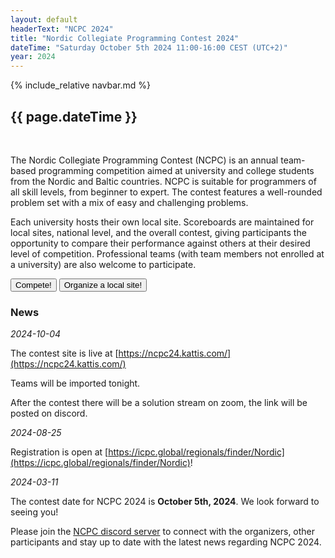 ```yaml
---
layout: default
headerText: "NCPC 2024"
title: "Nordic Collegiate Programming Contest 2024"
dateTime: "Saturday October 5th 2024 11:00-16:00 CEST (UTC+2)"
year: 2024
---
```


{% include_relative navbar.md %}
<br />

<h2> {{ page.dateTime }}</h2>
<br />

The Nordic Collegiate Programming Contest (NCPC) is an annual team-based programming competition aimed at university and college students from the Nordic and Baltic countries. NCPC is suitable for programmers of all skill levels, from beginner to expert. The contest features a well-rounded problem set with a mix of easy and challenging problems.

Each university hosts their own local site. Scoreboards are maintained for local sites, national level, and the overall contest, giving participants the opportunity to compare their performance against others at their desired level of competition. Professional teams (with team members not enrolled at a university) are also welcome to participate.

<div class="call-to-action-wrap" markdown="0">
<a href="/ncpc2024/compete"><button class="menu-item">Compete!</button></a>
<a href="/ncpc2024/sites"><button class="menu-item">Organize a local site!</button></a>
</div>

<div class="bar">
  <a name="news" ></a>
  <h3>News</h3>
</div>
<div class="news-item">
<i>2024-10-04</i>

The contest site is live at [https://ncpc24.kattis.com/](https://ncpc24.kattis.com/)

Teams will be imported tonight.

After the contest there will be a solution stream on zoom, the link will be posted on discord.

</div>
<div class="news-item">
<i>2024-08-25</i>

Registration is open at [https://icpc.global/regionals/finder/Nordic](https://icpc.global/regionals/finder/Nordic)!
</div>
<div class="news-item">
<i>2024-03-11</i>

The contest date for NCPC 2024 is **October 5th, 2024**. We look forward to seeing you!

Please join the [NCPC discord server]({{site.discord_link}}) to connect with the organizers, other participants and stay up to date with the latest news regarding NCPC 2024.

</div>
